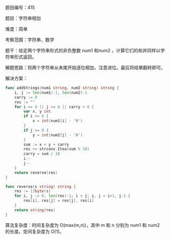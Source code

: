 题目编号：415

题目：字符串相加

难度：简单

考察范围：字符串、数学

题干：给定两个字符串形式的非负整数 num1 和num2 ，计算它们的和并同样以字符串形式返回。

解题思路：将两个字符串从末尾开始逐位相加，注意进位。最后将结果翻转即可。

解决方案：

```go
func addStrings(num1 string, num2 string) string {
    i, j := len(num1)-1, len(num2)-1
    carry := 0
    res := ""
    for i >= 0 || j >= 0 || carry > 0 {
        var x, y int
        if i >= 0 {
            x = int(num1[i] - '0')
        }
        if j >= 0 {
            y = int(num2[j] - '0')
        }
        sum := x + y + carry
        res += strconv.Itoa(sum % 10)
        carry = sum / 10
        i--
        j--
    }
    return reverse(res)
}

func reverse(s string) string {
    res := []byte(s)
    for i, j := 0, len(res)-1; i < j; i, j = i+1, j-1 {
        res[i], res[j] = res[j], res[i]
    }
    return string(res)
}
```

算法复杂度：时间复杂度为 O(max(m,n))，其中 m 和 n 分别为 num1 和 num2 的长度。空间复杂度为 O(1)。